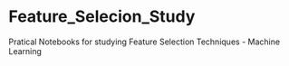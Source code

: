 # Feature_Selecion_Study
Pratical Notebooks for studying Feature Selection Techniques - Machine Learning
